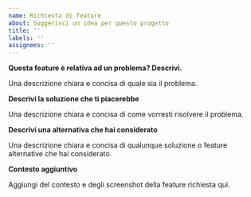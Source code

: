 ```yaml
---
name: Richiesta di feature
about: Suggerisci un idea per questo progetto
title: ''
labels: ''
assignees: ''
---
```


**Questa feature è relativa ad un problema? Descrivi.**<!--non modificare-->

Una descrizione chiara e concisa di quale sia il problema.

**Descrivi la soluzione che ti piacerebbe**<!--non modificare-->

Una descrizione chiara e concisa di come vorresti risolvere il problema.

**Descrivi una alternativa che hai considerato**<!--non modificare-->

Una descrizione chiara e concisa di qualunque soluzione o feature alternative che hai considerato.

**Contesto aggiuntivo**<!--non modificare-->

Aggiungi del contesto e degli screenshot della feature richiesta qui.
